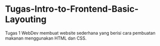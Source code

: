 # Tugas-Intro-to-Frontend-Basic-Layouting
Tugas 1 WebDev membuat website sederhana yang berisi cara pembuatan makanan menggunakan HTML dan CSS. 
